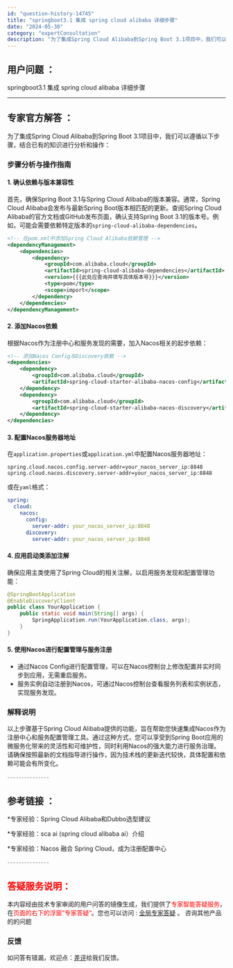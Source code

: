 ```yaml
---
id: "question-history-14745"
title: "springboot3.1 集成 spring cloud alibaba 详细步骤"
date: "2024-05-30"
category: "expertConsultation"
description: "为了集成Spring Cloud Alibaba到Spring Boot 3.1项目中，我们可以遵循以下步骤，结合已有的知识进行分析和操作：### 步骤分析与操作指南#### 1. 确认依赖与版本兼容性首先，确保Spring Boot 3.1与Spring Cloud Alibaba的版本兼容。通常"
---
```


## 用户问题 ： 
 springboot3.1 集成 spring cloud alibaba 详细步骤  

---------------
## 专家官方解答 ：

为了集成Spring Cloud Alibaba到Spring Boot 3.1项目中，我们可以遵循以下步骤，结合已有的知识进行分析和操作：

### 步骤分析与操作指南

#### 1. 确认依赖与版本兼容性
首先，确保Spring Boot 3.1与Spring Cloud Alibaba的版本兼容。通常，Spring Cloud Alibaba会发布与最新Spring Boot版本相匹配的更新。查阅Spring Cloud Alibaba的官方文档或GitHub发布页面，确认支持Spring Boot 3.1的版本号。例如，可能会需要依赖特定版本的`spring-cloud-alibaba-dependencies`。

```xml
<!-- 在pom.xml中添加Spring Cloud Alibaba依赖管理 -->
<dependencyManagement>
    <dependencies>
        <dependency>
            <groupId>com.alibaba.cloud</groupId>
            <artifactId>spring-cloud-alibaba-dependencies</artifactId>
            <version>{{{此处应查询并填写具体版本号}}}</version>
            <type>pom</type>
            <scope>import</scope>
        </dependency>
    </dependencies>
</dependencyManagement>
```

#### 2. 添加Nacos依赖
根据Nacos作为注册中心和服务发现的需要，加入Nacos相关的起步依赖：

```xml
<!-- 添加Nacos Config与Discovery依赖 -->
<dependencies>
    <dependency>
        <groupId>com.alibaba.cloud</groupId>
        <artifactId>spring-cloud-starter-alibaba-nacos-config</artifactId>
    </dependency>
    <dependency>
        <groupId>com.alibaba.cloud</groupId>
        <artifactId>spring-cloud-starter-alibaba-nacos-discovery</artifactId>
    </dependency>
</dependencies>
```

#### 3. 配置Nacos服务器地址
在`application.properties`或`application.yml`中配置Nacos服务器地址：

```properties
spring.cloud.nacos.config.server-addr=your_nacos_server_ip:8848
spring.cloud.nacos.discovery.server-addr=your_nacos_server_ip:8848
```

或在`yaml`格式：

```yaml
spring:
  cloud:
    nacos:
      config:
        server-addr: your_nacos_server_ip:8848
      discovery:
        server-addr: your_nacos_server_ip:8848
```

#### 4. 应用启动类添加注解
确保应用主类使用了Spring Cloud的相关注解，以启用服务发现和配置管理功能：

```java
@SpringBootApplication
@EnableDiscoveryClient
public class YourApplication {
    public static void main(String[] args) {
        SpringApplication.run(YourApplication.class, args);
    }
}
```

#### 5. 使用Nacos进行配置管理与服务注册
- 通过Nacos Config进行配置管理，可以在Nacos控制台上修改配置并实时同步到应用，无需重启服务。
- 服务实例自动注册到Nacos，可通过Nacos控制台查看服务列表和实例状态，实现服务发现。

### 解释说明
以上步骤基于Spring Cloud Alibaba提供的功能，旨在帮助您快速集成Nacos作为注册中心和服务配置管理工具。通过这种方式，您可以享受到Spring Boot应用的微服务化带来的灵活性和可维护性，同时利用Nacos的强大能力进行服务治理。请确保按照最新的文档指导进行操作，因为技术栈的更新迭代较快，具体配置和依赖可能会有所变化。


<font color="#949494">---------------</font> 


## 参考链接 ：

*专家经验：Spring Cloud Alibaba和Dubbo选型建议 
 
 *专家经验：sca ai (spring cloud alibaba ai）介绍 
 
 *专家经验：Nacos 融合 Spring Cloud，成为注册配置中心 


 <font color="#949494">---------------</font> 
 


## <font color="#FF0000">答疑服务说明：</font> 

本内容经由技术专家审阅的用户问答的镜像生成，我们提供了<font color="#FF0000">专家智能答疑服务</font>，在<font color="#FF0000">页面的右下的浮窗”专家答疑“</font>。您也可以访问 : [全局专家答疑](https://answer.opensource.alibaba.com/docs/intro) 。 咨询其他产品的的问题

### 反馈
如问答有错漏，欢迎点：[差评](https://ai.nacos.io/user/feedbackByEnhancerGradePOJOID?enhancerGradePOJOId=14749)给我们反馈。
